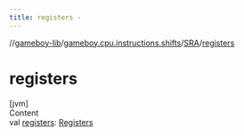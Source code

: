 ```yaml
---
title: registers -
---
```

//[gameboy-lib](../../index.md)/[gameboy.cpu.instructions.shifts](../index.md)/[SRA](index.md)/[registers](registers.md)



# registers  
[jvm]  
Content  
val [registers](registers.md): [Registers](../../gameboy.cpu/-registers/index.md)  



